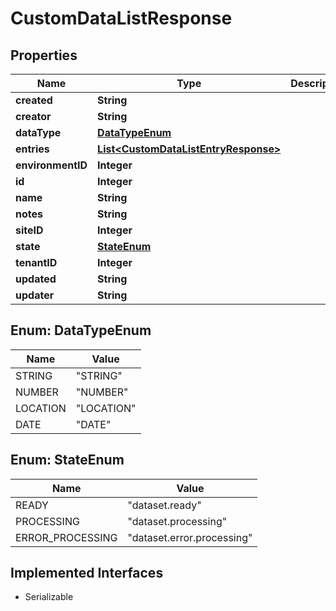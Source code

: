 

# CustomDataListResponse


## Properties

| Name | Type | Description | Notes |
|------------ | ------------- | ------------- | -------------|
|**created** | **String** |  |  [optional] |
|**creator** | **String** |  |  [optional] |
|**dataType** | [**DataTypeEnum**](#DataTypeEnum) |  |  [optional] |
|**entries** | [**List&lt;CustomDataListEntryResponse&gt;**](CustomDataListEntryResponse.md) |  |  [optional] |
|**environmentID** | **Integer** |  |  [optional] |
|**id** | **Integer** |  |  [optional] |
|**name** | **String** |  |  [optional] |
|**notes** | **String** |  |  [optional] |
|**siteID** | **Integer** |  |  [optional] |
|**state** | [**StateEnum**](#StateEnum) |  |  [optional] |
|**tenantID** | **Integer** |  |  [optional] |
|**updated** | **String** |  |  [optional] |
|**updater** | **String** |  |  [optional] |



## Enum: DataTypeEnum

| Name | Value |
|---- | -----|
| STRING | &quot;STRING&quot; |
| NUMBER | &quot;NUMBER&quot; |
| LOCATION | &quot;LOCATION&quot; |
| DATE | &quot;DATE&quot; |



## Enum: StateEnum

| Name | Value |
|---- | -----|
| READY | &quot;dataset.ready&quot; |
| PROCESSING | &quot;dataset.processing&quot; |
| ERROR_PROCESSING | &quot;dataset.error.processing&quot; |


## Implemented Interfaces

* Serializable


